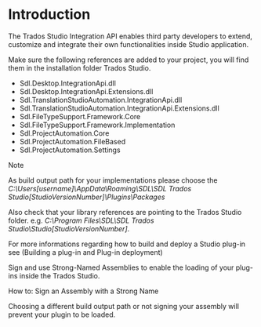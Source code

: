 Introduction
====
The Trados Studio Integration API enables third party developers to extend, customize and integrate their own functionalities inside Studio application.

Make sure the following references are added to your project, you will find them in the installation folder Trados Studio.

* Sdl.Desktop.IntegrationApi.dll
* Sdl.Desktop.IntegrationApi.Extensions.dll
* Sdl.TranslationStudioAutomation.IntegrationApi.dll
* Sdl.TranslationStudioAutomation.IntegrationApi.Extensions.dll
* Sdl.FileTypeSupport.Framework.Core
* Sdl.FileTypeSupport.Framework.Implementation
* Sdl.ProjectAutomation.Core
* Sdl.ProjectAutomation.FileBased
* Sdl.ProjectAutomation.Settings

> [!NOTE]
> As build output path for your implementations please choose the *C:\Users\[username]\AppData\Roaming\SDL\SDL Trados Studio\[StudioVersionNumber]\Plugins\Packages*
> 
Also check that your library references are pointing to the Trados Studio folder. e.g. *C:\Program Files\SDL\SDL Trados Studio\Studio[StudioVersionNumber]*.

For more informations regarding how to build and deploy a Studio plug-in see (Building a plug-in and Plug-in deployment)

Sign and use Strong-Named Assemblies to enable the loading of your plug-ins inside the Trados Studio.

How to: Sign an Assembly with a Strong Name

Choosing a different build output path or not signing your assembly will prevent your plugin to be loaded.
